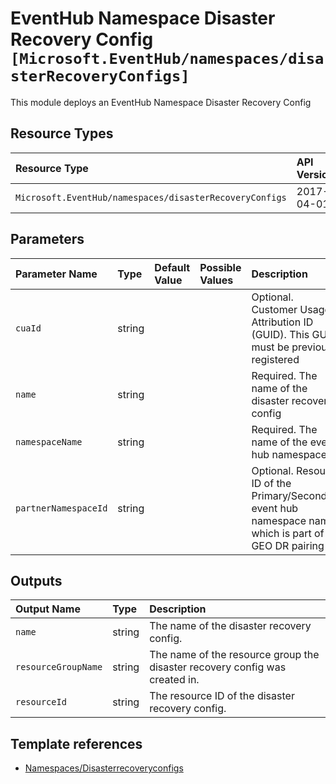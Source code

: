 # EventHub Namespace Disaster Recovery Config `[Microsoft.EventHub/namespaces/disasterRecoveryConfigs]`

This module deploys an EventHub Namespace Disaster Recovery Config

## Resource Types

| Resource Type | API Version |
| :-- | :-- |
| `Microsoft.EventHub/namespaces/disasterRecoveryConfigs` | 2017-04-01 |

## Parameters

| Parameter Name | Type | Default Value | Possible Values | Description |
| :-- | :-- | :-- | :-- | :-- |
| `cuaId` | string |  |  | Optional. Customer Usage Attribution ID (GUID). This GUID must be previously registered |
| `name` | string |  |  | Required. The name of the disaster recovery config |
| `namespaceName` | string |  |  | Required. The name of the event hub namespace |
| `partnerNamespaceId` | string |  |  | Optional. Resource ID of the Primary/Secondary event hub namespace name, which is part of GEO DR pairing |

## Outputs

| Output Name | Type | Description |
| :-- | :-- | :-- |
| `name` | string | The name of the disaster recovery config. |
| `resourceGroupName` | string | The name of the resource group the disaster recovery config was created in. |
| `resourceId` | string | The resource ID of the disaster recovery config. |

## Template references

- [Namespaces/Disasterrecoveryconfigs](https://docs.microsoft.com/en-us/azure/templates/Microsoft.EventHub/2017-04-01/namespaces/disasterRecoveryConfigs)

